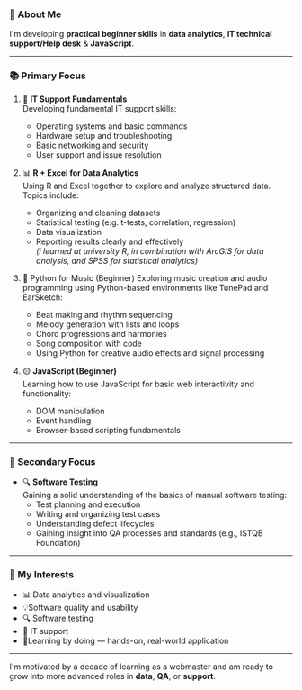 ### 👋 About Me

I'm developing **practical beginner skills** in **data analytics**, **IT technical support/Help desk** & **JavaScript**.

---

### 📚 Primary Focus

1. 🔧 **IT Support Fundamentals**   
   Developing fundamental IT support skills:  
   - Operating systems and basic commands  
   - Hardware setup and troubleshooting  
   - Basic networking and security  
   - User support and issue resolution
     
2. 📊 **R + Excel for Data Analytics**   
   Using R and Excel together to explore and analyze structured data.  
   Topics include:
   - Organizing and cleaning datasets  
   - Statistical testing (e.g. t-tests, correlation, regression)  
   - Data visualization  
   - Reporting results clearly and effectively  
   *(i learned at university R, in combination with ArcGIS for data analysis, and SPSS for statistical analytics)*

3. 🐍 Python for Music (Beginner)
   Exploring music creation and audio programming using Python-based environments like TunePad and EarSketch:
    - Beat making and rhythm sequencing
    - Melody generation with lists and loops
    - Chord progressions and harmonies
    - Song composition with code
    - Using Python for creative audio effects and signal processing

4. 🟡 **JavaScript (Beginner)**  
   Learning how to use JavaScript for basic web interactivity and functionality:  
   - DOM manipulation  
   - Event handling  
   - Browser-based scripting fundamentals  
---

### 🧩 Secondary Focus

- 🔍 **Software Testing**   
   Gaining a solid understanding of the basics of manual software testing:  
   - Test planning and execution  
   - Writing and organizing test cases  
   - Understanding defect lifecycles  
   - Gaining insight into QA processes and standards (e.g., ISTQB Foundation)


---

### 💪 My Interests

- 📊 Data analytics and visualization  
- 💡Software quality and usability  
- 🔍 Software testing  
- 🔧 IT support  
- 🎨Learning by doing — hands-on, real-world application  

---

I'm motivated by a decade of learning as a webmaster and am ready to grow into more advanced roles in **data**, **QA**, or **support**.
